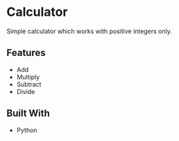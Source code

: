 # Calculator

Simple calculator which works with positive integers only.

## Features

* Add
* Multiply
* Subtract
* Divide

## Built With

* Python